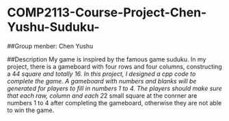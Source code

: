 # COMP2113-Course-Project-Chen-Yushu-Suduku-

##Group menber: Chen Yushu 

##Description
My game is inspired by the famous game suduku. In my project, there is a gameboard with four rows and four columns, constructing a 4*4 square and totally 16.
In this project, I designed a cpp code to complete the game. A gameboard with numbers and blanks will be generated for players to fill in numbers 1 to 4. The players should make sure that each raw, column and each 2*2 small square at the conrner are numbers 1 to 4 after completing the gameboard, otherwise they are not able to win the game.
